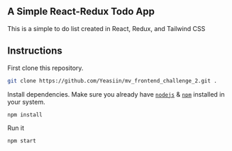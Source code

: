 ## A Simple React-Redux Todo App

This is a simple to do list created in React, Redux, and Tailwind CSS

## Instructions

First clone this repository.

```bash
git clone https://github.com/Yeasiin/mv_frontend_challenge_2.git .
```

Install dependencies. Make sure you already have [`nodejs`](https://nodejs.org/en/) & [`npm`](https://www.npmjs.com/) installed in your system.

```bash
npm install
```

Run it

```bash
npm start
```
